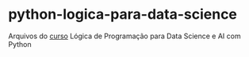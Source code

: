 # python-logica-para-data-science

Arquivos do [curso](https://www.udemy.com/course/logica-programacao-data-science-python/) Lógica de Programação para Data Science e AI com Python